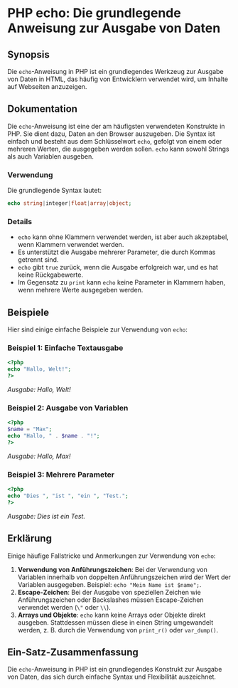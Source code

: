 <!--
Meta Description: # PHP echo: Die grundlegende Anweisung zur Ausgabe von Daten ## Synopsis Die `echo`-Anweisung in PHP ist ein grundlegendes Werkzeug zur Ausgabe von Da...
Meta Keywords: echo, von, php, die, ausgabe
-->

# PHP echo: Die grundlegende Anweisung zur Ausgabe von Daten

## Synopsis
Die `echo`-Anweisung in PHP ist ein grundlegendes Werkzeug zur Ausgabe von Daten in HTML, das häufig von Entwicklern verwendet wird, um Inhalte auf Webseiten anzuzeigen.

## Dokumentation
Die `echo`-Anweisung ist eine der am häufigsten verwendeten Konstrukte in PHP. Sie dient dazu, Daten an den Browser auszugeben. Die Syntax ist einfach und besteht aus dem Schlüsselwort `echo`, gefolgt von einem oder mehreren Werten, die ausgegeben werden sollen. `echo` kann sowohl Strings als auch Variablen ausgeben.

### Verwendung
Die grundlegende Syntax lautet:

```php
echo string|integer|float|array|object;
```

### Details
- `echo` kann ohne Klammern verwendet werden, ist aber auch akzeptabel, wenn Klammern verwendet werden.
- Es unterstützt die Ausgabe mehrerer Parameter, die durch Kommas getrennt sind.
- `echo` gibt `true` zurück, wenn die Ausgabe erfolgreich war, und es hat keine Rückgabewerte.
- Im Gegensatz zu `print` kann `echo` keine Parameter in Klammern haben, wenn mehrere Werte ausgegeben werden.

## Beispiele
Hier sind einige einfache Beispiele zur Verwendung von `echo`:

### Beispiel 1: Einfache Textausgabe
```php
<?php
echo "Hallo, Welt!";
?>
```
*Ausgabe: Hallo, Welt!*

### Beispiel 2: Ausgabe von Variablen
```php
<?php
$name = "Max";
echo "Hallo, " . $name . "!";
?>
```
*Ausgabe: Hallo, Max!*

### Beispiel 3: Mehrere Parameter
```php
<?php
echo "Dies ", "ist ", "ein ", "Test.";
?>
```
*Ausgabe: Dies ist ein Test.*

## Erklärung
Einige häufige Fallstricke und Anmerkungen zur Verwendung von `echo`:

1. **Verwendung von Anführungszeichen**: Bei der Verwendung von Variablen innerhalb von doppelten Anführungszeichen wird der Wert der Variablen ausgegeben. Beispiel: `echo "Mein Name ist $name";`.
2. **Escape-Zeichen**: Bei der Ausgabe von speziellen Zeichen wie Anführungszeichen oder Backslashes müssen Escape-Zeichen verwendet werden (`\"` oder `\\`).
3. **Arrays und Objekte**: `echo` kann keine Arrays oder Objekte direkt ausgeben. Stattdessen müssen diese in einen String umgewandelt werden, z. B. durch die Verwendung von `print_r()` oder `var_dump()`.

## Ein-Satz-Zusammenfassung
Die `echo`-Anweisung in PHP ist ein grundlegendes Konstrukt zur Ausgabe von Daten, das sich durch einfache Syntax und Flexibilität auszeichnet.